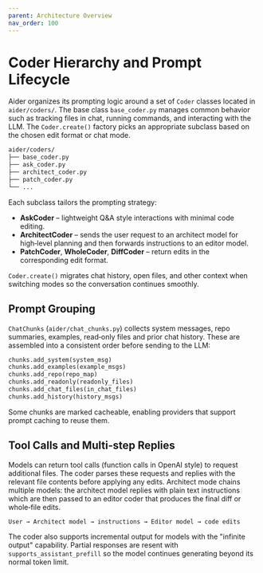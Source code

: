 ```yaml
---
parent: Architecture Overview
nav_order: 100
---
```


# Coder Hierarchy and Prompt Lifecycle

Aider organizes its prompting logic around a set of `Coder` classes located in `aider/coders/`.  The base class `base_coder.py` manages common behavior such as tracking files in chat, running commands, and interacting with the LLM.  The `Coder.create()` factory picks an appropriate subclass based on the chosen edit format or chat mode.

```bash
aider/coders/
├── base_coder.py
├── ask_coder.py
├── architect_coder.py
├── patch_coder.py
└── ...
```

Each subclass tailors the prompting strategy:

- **AskCoder** – lightweight Q&A style interactions with minimal code editing.
- **ArchitectCoder** – sends the user request to an architect model for high‑level planning and then forwards instructions to an editor model.
- **PatchCoder**, **WholeCoder**, **DiffCoder** – return edits in the corresponding edit format.

`Coder.create()` migrates chat history, open files, and other context when switching modes so the conversation continues smoothly.

## Prompt Grouping

`ChatChunks` (`aider/chat_chunks.py`) collects system messages, repo summaries, examples, read‑only files and prior chat history.  These are assembled into a consistent order before sending to the LLM:

```python
chunks.add_system(system_msg)
chunks.add_examples(example_msgs)
chunks.add_repo(repo_map)
chunks.add_readonly(readonly_files)
chunks.add_chat_files(in_chat_files)
chunks.add_history(history_msgs)
```

Some chunks are marked cacheable, enabling providers that support prompt caching to reuse them.

## Tool Calls and Multi‑step Replies

Models can return tool calls (function calls in OpenAI style) to request additional files.  The coder parses these requests and replies with the relevant file contents before applying any edits.  Architect mode chains multiple models: the architect model replies with plain text instructions which are then passed to an editor coder that produces the final diff or whole‑file edits.

```
User → Architect model → instructions → Editor model → code edits
```

The coder also supports incremental output for models with the "infinite output" capability.  Partial responses are resent with `supports_assistant_prefill` so the model continues generating beyond its normal token limit.

